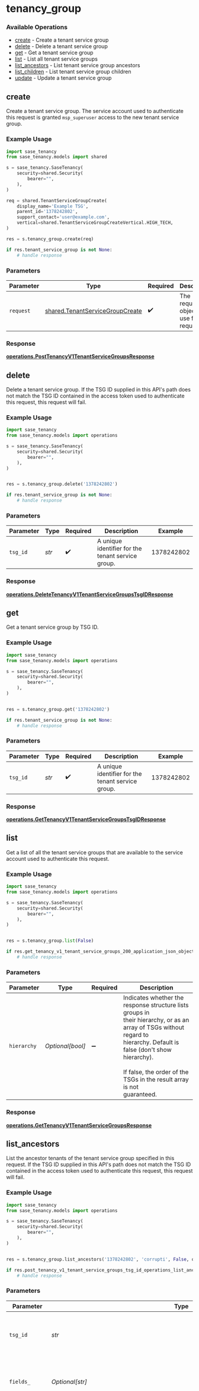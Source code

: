 # tenancy_group

### Available Operations

* [create](#create) - Create a tenant service group
* [delete](#delete) - Delete a tenant service group
* [get](#get) - Get a tenant service group
* [list](#list) - List all tenant service groups
* [list_ancestors](#list_ancestors) - List tenant service group ancestors
* [list_children](#list_children) - List tenant service group children
* [update](#update) - Update a tenant service group

## create

Create a tenant service group.
The service account used to authenticate this request
is granted `msp_superuser` access to the new tenant
service group.


### Example Usage

```python
import sase_tenancy
from sase_tenancy.models import shared

s = sase_tenancy.SaseTenancy(
    security=shared.Security(
        bearer="",
    ),
)

req = shared.TenantServiceGroupCreate(
    display_name='Example TSG',
    parent_id='1378242802',
    support_contact='user@example.com',
    vertical=shared.TenantServiceGroupCreateVertical.HIGH_TECH,
)

res = s.tenancy_group.create(req)

if res.tenant_service_group is not None:
    # handle response
```

### Parameters

| Parameter                                                                          | Type                                                                               | Required                                                                           | Description                                                                        |
| ---------------------------------------------------------------------------------- | ---------------------------------------------------------------------------------- | ---------------------------------------------------------------------------------- | ---------------------------------------------------------------------------------- |
| `request`                                                                          | [shared.TenantServiceGroupCreate](../../models/shared/tenantservicegroupcreate.md) | :heavy_check_mark:                                                                 | The request object to use for the request.                                         |


### Response

**[operations.PostTenancyV1TenantServiceGroupsResponse](../../models/operations/posttenancyv1tenantservicegroupsresponse.md)**


## delete

Delete a tenant service group. If the TSG ID supplied
in this API's path does not match the TSG ID contained in
the access token used to authenticate this request, this
request will fail.


### Example Usage

```python
import sase_tenancy
from sase_tenancy.models import operations

s = sase_tenancy.SaseTenancy(
    security=shared.Security(
        bearer="",
    ),
)


res = s.tenancy_group.delete('1378242802')

if res.tenant_service_group is not None:
    # handle response
```

### Parameters

| Parameter                                          | Type                                               | Required                                           | Description                                        | Example                                            |
| -------------------------------------------------- | -------------------------------------------------- | -------------------------------------------------- | -------------------------------------------------- | -------------------------------------------------- |
| `tsg_id`                                           | *str*                                              | :heavy_check_mark:                                 | A unique identifier for the tenant service group.<br/> | 1378242802                                         |


### Response

**[operations.DeleteTenancyV1TenantServiceGroupsTsgIDResponse](../../models/operations/deletetenancyv1tenantservicegroupstsgidresponse.md)**


## get

Get a tenant service group by TSG ID.


### Example Usage

```python
import sase_tenancy
from sase_tenancy.models import operations

s = sase_tenancy.SaseTenancy(
    security=shared.Security(
        bearer="",
    ),
)


res = s.tenancy_group.get('1378242802')

if res.tenant_service_group is not None:
    # handle response
```

### Parameters

| Parameter                                          | Type                                               | Required                                           | Description                                        | Example                                            |
| -------------------------------------------------- | -------------------------------------------------- | -------------------------------------------------- | -------------------------------------------------- | -------------------------------------------------- |
| `tsg_id`                                           | *str*                                              | :heavy_check_mark:                                 | A unique identifier for the tenant service group.<br/> | 1378242802                                         |


### Response

**[operations.GetTenancyV1TenantServiceGroupsTsgIDResponse](../../models/operations/gettenancyv1tenantservicegroupstsgidresponse.md)**


## list

Get a list of all the tenant service groups
that are available to the service account used to
authenticate this request.


### Example Usage

```python
import sase_tenancy
from sase_tenancy.models import operations

s = sase_tenancy.SaseTenancy(
    security=shared.Security(
        bearer="",
    ),
)


res = s.tenancy_group.list(False)

if res.get_tenancy_v1_tenant_service_groups_200_application_json_object is not None:
    # handle response
```

### Parameters

| Parameter                                                                                                                                                                                                                                       | Type                                                                                                                                                                                                                                            | Required                                                                                                                                                                                                                                        | Description                                                                                                                                                                                                                                     |
| ----------------------------------------------------------------------------------------------------------------------------------------------------------------------------------------------------------------------------------------------- | ----------------------------------------------------------------------------------------------------------------------------------------------------------------------------------------------------------------------------------------------- | ----------------------------------------------------------------------------------------------------------------------------------------------------------------------------------------------------------------------------------------------- | ----------------------------------------------------------------------------------------------------------------------------------------------------------------------------------------------------------------------------------------------- |
| `hierarchy`                                                                                                                                                                                                                                     | *Optional[bool]*                                                                                                                                                                                                                                | :heavy_minus_sign:                                                                                                                                                                                                                              | Indicates whether the response structure lists groups in<br/>their hierarchy, or as an array of TSGs without regard to<br/>hierarchy. Default is false (don't show hierarchy).<br/><br/>If false, the order of the TSGs in the result array is not<br/>guaranteed.<br/> |


### Response

**[operations.GetTenancyV1TenantServiceGroupsResponse](../../models/operations/gettenancyv1tenantservicegroupsresponse.md)**


## list_ancestors

List the ancestor tenants of the tenant service group
specified in this request. If the TSG ID supplied
in this API's path does not match the TSG ID contained in
the access token used to authenticate this request, this
request will fail.


### Example Usage

```python
import sase_tenancy
from sase_tenancy.models import operations

s = sase_tenancy.SaseTenancy(
    security=shared.Security(
        bearer="",
    ),
)


res = s.tenancy_group.list_ancestors('1378242802', 'corrupti', False, operations.PostTenancyV1TenantServiceGroupsTsgIDOperationsListAncestorsSort.DESC)

if res.post_tenancy_v1_tenant_service_groups_tsg_id_operations_list_ancestors_200_application_json_object is not None:
    # handle response
```

### Parameters

| Parameter                                                                                                                                                                            | Type                                                                                                                                                                                 | Required                                                                                                                                                                             | Description                                                                                                                                                                          | Example                                                                                                                                                                              |
| ------------------------------------------------------------------------------------------------------------------------------------------------------------------------------------ | ------------------------------------------------------------------------------------------------------------------------------------------------------------------------------------ | ------------------------------------------------------------------------------------------------------------------------------------------------------------------------------------ | ------------------------------------------------------------------------------------------------------------------------------------------------------------------------------------ | ------------------------------------------------------------------------------------------------------------------------------------------------------------------------------------ |
| `tsg_id`                                                                                                                                                                             | *str*                                                                                                                                                                                | :heavy_check_mark:                                                                                                                                                                   | A unique identifier for the tenant service group.<br/>                                                                                                                               | 1378242802                                                                                                                                                                           |
| `fields_`                                                                                                                                                                            | *Optional[str]*                                                                                                                                                                      | :heavy_minus_sign:                                                                                                                                                                   | Provide a comma-separated list of fields you want returned.<br/>                                                                                                                     |                                                                                                                                                                                      |
| `include_self`                                                                                                                                                                       | *Optional[bool]*                                                                                                                                                                     | :heavy_minus_sign:                                                                                                                                                                   | Indicates if the TSG used to generate this hierarchy is<br/>included in the resulting TSG list. `true` to include<br/>self. Default is `false`.<br/>                                 |                                                                                                                                                                                      |
| `sort`                                                                                                                                                                               | [Optional[operations.PostTenancyV1TenantServiceGroupsTsgIDOperationsListAncestorsSort]](../../models/operations/posttenancyv1tenantservicegroupstsgidoperationslistancestorssort.md) | :heavy_minus_sign:                                                                                                                                                                   | Identifies the response structure's sort order:<br/><br/>* `asc` : From root to leaf.<br/>* `desc` : From leaf to root.<br/>                                                         |                                                                                                                                                                                      |


### Response

**[operations.PostTenancyV1TenantServiceGroupsTsgIDOperationsListAncestorsResponse](../../models/operations/posttenancyv1tenantservicegroupstsgidoperationslistancestorsresponse.md)**


## list_children

List the child tenants of the tenant service group
specified in this request. If the TSG ID supplied
in this API's path does not match the TSG ID contained in
the access token used to authenticate this request, this
request will fail.


### Example Usage

```python
import sase_tenancy
from sase_tenancy.models import operations

s = sase_tenancy.SaseTenancy(
    security=shared.Security(
        bearer="",
    ),
)


res = s.tenancy_group.list_children('1378242802', False, False)

if res.post_tenancy_v1_tenant_service_groups_tsg_id_operations_list_children_200_application_json_object is not None:
    # handle response
```

### Parameters

| Parameter                                                                                                                                                         | Type                                                                                                                                                              | Required                                                                                                                                                          | Description                                                                                                                                                       | Example                                                                                                                                                           |
| ----------------------------------------------------------------------------------------------------------------------------------------------------------------- | ----------------------------------------------------------------------------------------------------------------------------------------------------------------- | ----------------------------------------------------------------------------------------------------------------------------------------------------------------- | ----------------------------------------------------------------------------------------------------------------------------------------------------------------- | ----------------------------------------------------------------------------------------------------------------------------------------------------------------- |
| `tsg_id`                                                                                                                                                          | *str*                                                                                                                                                             | :heavy_check_mark:                                                                                                                                                | A unique identifier for the tenant service group.<br/>                                                                                                            | 1378242802                                                                                                                                                        |
| `hierarchy`                                                                                                                                                       | *Optional[bool]*                                                                                                                                                  | :heavy_minus_sign:                                                                                                                                                | If `true`, return the entire descendent hierarchy.<br/>If `false`, return only the immediate children of the<br/>TSG identified in this call's path. Default is<br/>`false`.<br/> |                                                                                                                                                                   |
| `include_self`                                                                                                                                                    | *Optional[bool]*                                                                                                                                                  | :heavy_minus_sign:                                                                                                                                                | Indicates if the TSG used to generate this hierarchy is<br/>included in the resulting TSG list. `true` to include<br/>self. Default is `false`.<br/>              |                                                                                                                                                                   |


### Response

**[operations.PostTenancyV1TenantServiceGroupsTsgIDOperationsListChildrenResponse](../../models/operations/posttenancyv1tenantservicegroupstsgidoperationslistchildrenresponse.md)**


## update

Update a tenant service group. If the TSG ID supplied 
in this API's path does not match the TSG ID contained in
the access token used to authenticate this request, this 
request will fail.


### Example Usage

```python
import sase_tenancy
from sase_tenancy.models import operations, shared

s = sase_tenancy.SaseTenancy(
    security=shared.Security(
        bearer="",
    ),
)


res = s.tenancy_group.update(shared.TenantServiceGroupUpdate(
    display_name='Example TSG',
    support_contact='user@example.com',
    vertical=shared.TenantServiceGroupUpdateVertical.HIGH_TECH,
), '1378242802')

if res.tenant_service_group is not None:
    # handle response
```

### Parameters

| Parameter                                                                          | Type                                                                               | Required                                                                           | Description                                                                        | Example                                                                            |
| ---------------------------------------------------------------------------------- | ---------------------------------------------------------------------------------- | ---------------------------------------------------------------------------------- | ---------------------------------------------------------------------------------- | ---------------------------------------------------------------------------------- |
| `tenant_service_group_update`                                                      | [shared.TenantServiceGroupUpdate](../../models/shared/tenantservicegroupupdate.md) | :heavy_check_mark:                                                                 | N/A                                                                                |                                                                                    |
| `tsg_id`                                                                           | *str*                                                                              | :heavy_check_mark:                                                                 | A unique identifier for the tenant service group.<br/>                             | 1378242802                                                                         |


### Response

**[operations.PutTenancyV1TenantServiceGroupsTsgIDResponse](../../models/operations/puttenancyv1tenantservicegroupstsgidresponse.md)**

